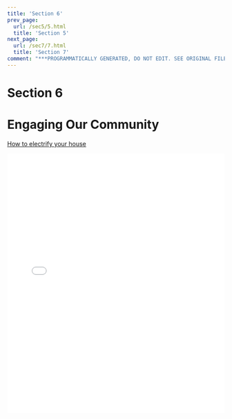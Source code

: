 ```yaml
---
title: 'Section 6'
prev_page:
  url: /sec5/5.html
  title: 'Section 5'
next_page:
  url: /sec7/7.html
  title: 'Section 7'
comment: "***PROGRAMMATICALLY GENERATED, DO NOT EDIT. SEE ORIGINAL FILES IN /content***"
---
```

# Section 6
# Engaging Our Community

[How to electrify your house](./electrifyBerkeleyhouse.md)


<embed src="../pdf/content/pdf/V2050.pdf" type="application/pdf" width="100%%" height="600px" />
